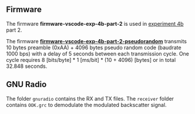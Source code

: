 ## Firmware

The firmware **firmware-vscode-exp-4b-part-2** is used in [experiment 4b](https://github.com/techtile-by-dramco/experiments/tree/main/04_backscatter_communication) part 2.

The firmware [**firmware-vscode-exp-4b-part-2-pseudorandom**](https://github.com/techtile-by-dramco/EN-device-backscatter/tree/main/firmware-vscode-exp-4b-part-2-pseudorandom) transmits 10 bytes preamble (0xAA) + 4096 bytes pseudo random code (baudrate 1000 bps) with a delay of 5 seconds between each transmission cycle.
One cycle requires 8 [bits/byte] * 1 [ms/bit] * (10 + 4096) [bytes] or in total 32.848 seconds.

## GNU Radio

The folder `gnuradio` contains the RX and TX files. The `receiver` folder contains `OOK.grc` to demodulate the modulated backscatter signal. 
